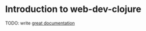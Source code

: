 # Introduction to web-dev-clojure

TODO: write [great documentation](http://jacobian.org/writing/what-to-write/)
